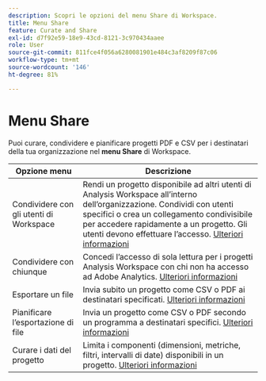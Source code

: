 ```yaml
---
description: Scopri le opzioni del menu Share di Workspace.
title: Menu Share
feature: Curate and Share
exl-id: d7f92e59-18e9-43cd-8121-3c970434aaee
role: User
source-git-commit: 811fce4f056a6280081901e484c3af8209f87c06
workflow-type: tm+mt
source-wordcount: '146'
ht-degree: 81%

---
```


# Menu Share

Puoi curare, condividere e pianificare progetti PDF e CSV per i destinatari della tua organizzazione nel **menu Share** di Workspace.

| Opzione menu | Descrizione |
|---|---|
| Condividere con gli utenti di Workspace | Rendi un progetto disponibile ad altri utenti di Analysis Workspace all’interno dell’organizzazione. Condividi con utenti specifici o crea un collegamento condivisibile per accedere rapidamente a un progetto. Gli utenti devono effettuare l’accesso. [Ulteriori informazioni](/help/analysis-workspace/curate-share/share-projects.md) |
| Condividere con chiunque | Concedi l’accesso di sola lettura per i progetti Analysis Workspace con chi non ha accesso ad Adobe Analytics. [Ulteriori informazioni](/help/analysis-workspace/curate-share/share-projects.md) |
| Esportare un file | Invia subito un progetto come CSV o PDF ai destinatari specificati. [Ulteriori informazioni](/help/analysis-workspace/export/t-schedule-report.md) |
| Pianificare l’esportazione di file | Invia un progetto come CSV o PDF secondo un programma a destinatari specifici. [Ulteriori informazioni](/help/analysis-workspace/export/t-schedule-report.md) |
| Curare i dati del progetto | Limita i componenti (dimensioni, metriche, filtri, intervalli di date) disponibili in un progetto. [Ulteriori informazioni](/help/analysis-workspace/curate-share/curate.md) |
